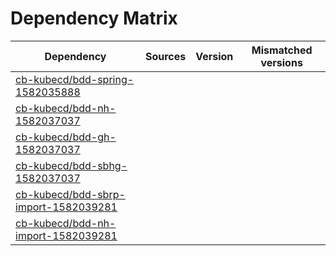 # Dependency Matrix

Dependency | Sources | Version | Mismatched versions
---------- | ------- | ------- | -------------------
[cb-kubecd/bdd-spring-1582035888](https://github.com/cb-kubecd/bdd-spring-1582035888.git) |  | []() | 
[cb-kubecd/bdd-nh-1582037037](https://github.com/cb-kubecd/bdd-nh-1582037037.git) |  | []() | 
[cb-kubecd/bdd-gh-1582037037](https://github.com/cb-kubecd/bdd-gh-1582037037.git) |  | []() | 
[cb-kubecd/bdd-sbhg-1582037037](https://github.com/cb-kubecd/bdd-sbhg-1582037037.git) |  | []() | 
[cb-kubecd/bdd-sbrp-import-1582039281](https://github.com/cb-kubecd/bdd-sbrp-import-1582039281.git) |  | []() | 
[cb-kubecd/bdd-nh-import-1582039281](https://github.com/cb-kubecd/bdd-nh-import-1582039281.git) |  | []() | 
